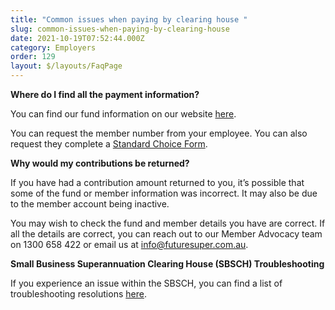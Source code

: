 ```yaml
---
title: "Common issues when paying by clearing house "
slug: common-issues-when-paying-by-clearing-house
date: 2021-10-19T07:52:44.000Z
category: Employers
order: 129
layout: $/layouts/FaqPage
---
```


**Where do I find all the payment information?**

You can find our fund information on our website [here](https://www.futuresuper.com.au/employers). 

You can request the member number from your employee. You can also request they complete a [Standard Choice Form](https://www.futuresuper.com.au/standardchoiceform). 

**Why would my contributions be returned?**

If you have had a contribution amount returned to you, it’s possible that some of the fund or member information was incorrect. It may also be due to the member account being inactive. 

You may wish to check the fund and member details you have are correct. If all the details are correct, you can reach out to our Member Advocacy team on 1300 658 422 or email us at [info@futuresuper.com.au](mailto:info@futuresuper.com.au.).

**Small Business Superannuation Clearing House (SBSCH) Troubleshooting**

If you experience an issue within the SBSCH, you can find a list of troubleshooting resolutions [here](https://www.ato.gov.au/Business/Super-for-employers/Paying-super-contributions/How-to-pay-super/Small-business-superannuation-clearing-house/Clearing-house-troubleshooting/).

